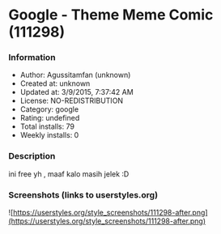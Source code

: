 # Google - Theme Meme Comic (111298)

### Information
- Author: Agussitamfan (unknown)
- Created at: unknown
- Updated at: 3/9/2015, 7:37:42 AM
- License: NO-REDISTRIBUTION
- Category: google
- Rating: undefined
- Total installs: 79
- Weekly installs: 0


### Description
ini free yh , maaf kalo masih jelek :D


### Screenshots (links to userstyles.org)
![https://userstyles.org/style_screenshots/111298-after.png](https://userstyles.org/style_screenshots/111298-after.png)


